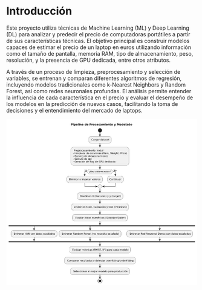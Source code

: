 # Introducción
Este proyecto utiliza técnicas de Machine Learning (ML) y Deep Learning (DL) para analizar y predecir el precio de computadoras portátiles a partir de sus características técnicas. El objetivo principal es construir modelos capaces de estimar el precio de un laptop en euros utilizando información como el tamaño de pantalla, memoria RAM, tipo de almacenamiento, peso, resolución, y la presencia de GPU dedicada, entre otros atributos.

A través de un proceso de limpieza, preprocesamiento y selección de variables, se entrenan y comparan diferentes algoritmos de regresión, incluyendo modelos tradicionales como k-Nearest Neighbors y Random Forest, así como redes neuronales profundas. El análisis permite entender la influencia de cada característica en el precio y evaluar el desempeño de los modelos en la predicción de nuevos casos, facilitando la toma de decisiones y el entendimiento del mercado de laptops.

![Diagrama de flujo pipeline](imgs/flujo_pipeline.jpeg)
